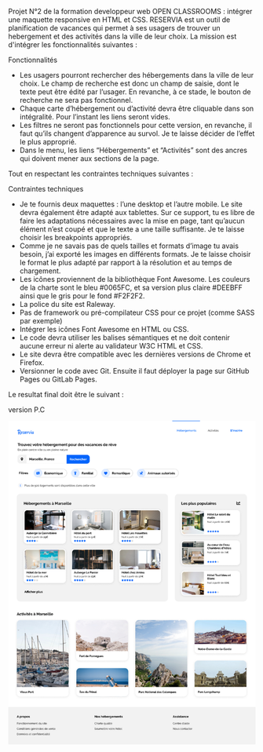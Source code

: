 Projet N°2 de la formation developpeur web OPEN CLASSROOMS : intégrer une maquette responsive en HTML et CSS.
RESERVIA est un outil de planification de vacances qui permet à ses usagers de trouver un hebergement et des activités dans la ville de leur choix.
La mission est d'intégrer les fonctionnalités suivantes :

Fonctionnalités

- Les usagers pourront rechercher des hébergements dans la ville de leur choix. Le champ de recherche est donc un champ de saisie, dont le texte peut être édité par l’usager. 
En revanche, à ce stade, le bouton de recherche ne sera pas fonctionnel.
- Chaque carte d’hébergement ou d’activité devra être cliquable dans son intégralité. Pour l’instant les liens seront vides.
- Les filtres ne seront pas fonctionnels pour cette version, en revanche, il faut qu’ils changent d’apparence au survol. Je te laisse décider de l’effet le plus approprié.
- Dans le menu, les liens “Hébergements” et “Activités” sont des ancres qui doivent mener aux sections de la page.

Tout en respectant les contraintes techniques suivantes :

 Contraintes techniques

- Je te fournis deux maquettes : l’une desktop et l’autre mobile. Le site devra également être adapté aux tablettes. Sur ce support, tu es libre de faire les adaptations nécessaires avec la mise en page, tant qu’aucun élément n’est coupé et que le texte a une taille suffisante. Je te laisse choisir les breakpoints appropriés.
- Comme je ne savais pas de quels tailles et formats d’image tu avais besoin, j’ai exporté les images en différents formats. Je te laisse choisir le format le plus adapté par rapport à la résolution et au temps de chargement.
- Les icônes proviennent de la bibliothèque Font Awesome. Les couleurs de la charte sont le bleu #0065FC, et sa version plus claire #DEEBFF ainsi que le gris pour le fond #F2F2F2.
- La police du site est Raleway.
- Pas de framework ou pré-compilateur CSS pour ce projet (comme SASS par exemple)
- Intégrer les icônes Font Awesome en HTML ou CSS.
- Le code devra utiliser les balises sémantiques et ne doit contenir aucune erreur ni alerte au validateur W3C HTML et CSS.
- Le site devra être compatible avec les dernières versions de Chrome et Firefox.
- Versionner le code avec Git. Ensuite il faut déployer la page sur GitHub Pages ou GitLab Pages.

Le resultat final doit être le suivant : 

version P.C

![alt text](https://github.com/selim-94/P2-reservia/blob/master/maquettes/Desktop%20-%201.png)
